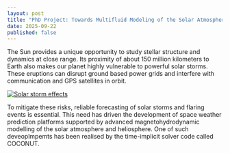```yaml
---
layout: post
title: "PhD Project: Towards Multifluid Modeling of the Solar Atmosphere"
date: 2025-09-22
published: false
---
```


The Sun provides a unique opportunity to study stellar structure and dynamics at close range. Its proximity of about 150 million kilometers to Earth also makes our planet highly vulnerable to powerful solar storms. These eruptions can disrupt ground based power grids and interfere with communication and GPS satellites in orbit.

<a class="thumb" data-lightbox data-lb-type="image" href="{{ '/assets/img/Space_weather_effects.jpg' | relative_url }}"
  title="Solar storm effects"><img src="{{ '/assets/img/Space_weather_effects.jpg' | relative_url }}" alt="Solar storm effects"></a>

To mitigate these risks, reliable forecasting of solar storms and flaring events is essential. This need has driven the development of space weather prediction platforms supported by advanced magnetohydrodynamic modelling of the solar atmosphere and heliosphere. One of such deveoplmpemts has been realised by the time-implicit solver code called COCONUT. 

